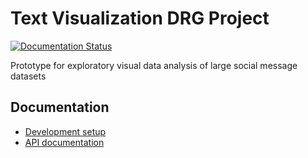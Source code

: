 # Text Visualization DRG Project

[![Documentation Status](https://readthedocs.org/projects/textvisdrg/badge/?version=latest)](https://readthedocs.org/projects/textvisdrg/?badge=latest)


Prototype for exploratory visual data analysis of large social message datasets

## Documentation

- [Development setup](docs/Development.md)
- [API documentation](docs/API.md)

